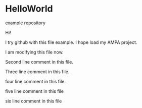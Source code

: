 # HelloWorld
example repository

Hi!

I try github with this file example. I hope load my AMPA project.

I am modifying this file now. 

Second line comment in this file.

Three line comment in this file.

four line comment in this file.

five line comment in this file

six line comment in this file
